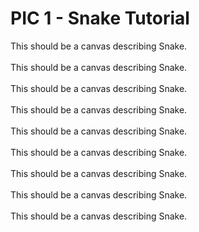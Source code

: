 # PIC 1 - Snake Tutorial

<canvas id="snake-1">This should be a canvas describing Snake.</canvas><br><br>
<canvas id="snake-2">This should be a canvas describing Snake.</canvas><br><br>
<canvas id="snake-3">This should be a canvas describing Snake.</canvas><br><br>
<canvas id="snake-4">This should be a canvas describing Snake.</canvas><br><br>
<canvas id="snake-5">This should be a canvas describing Snake.</canvas><br><br>
<canvas id="snake-6">This should be a canvas describing Snake.</canvas><br><br>
<canvas id="snake-7">This should be a canvas describing Snake.</canvas><br><br>
<canvas id="snake-8">This should be a canvas describing Snake.</canvas><br><br>
<canvas id="snake-9">This should be a canvas describing Snake.</canvas><br><br>
<script src="snake-draw-frame.js" defer></script>
<script src="snake-examples.js" defer></script>
